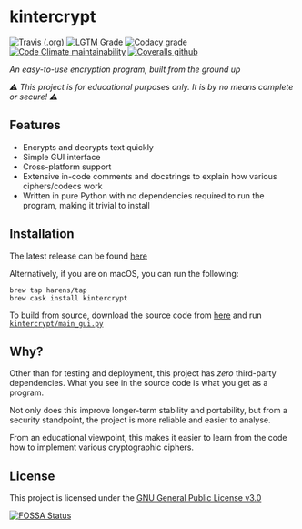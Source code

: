 # kintercrypt

[![Travis (.org)](https://img.shields.io/travis/harens/kintercrypt?style=for-the-badge)](https://travis-ci.com/github/harens/kintercrypt)
[![LGTM Grade](https://img.shields.io/lgtm/grade/python/github/harens/kintercrypt?style=for-the-badge)](https://lgtm.com/projects/g/harens/kintercrypt/)
[![Codacy grade](https://img.shields.io/codacy/grade/dfc182aa3ad7482dae8055b39d9c7ead?style=for-the-badge)](https://app.codacy.com/manual/harens/kintercrypt/dashboard)
[![Code Climate maintainability](https://img.shields.io/codeclimate/maintainability/harens/kintercrypt?style=for-the-badge)](https://codeclimate.com/github/harens/kintercrypt)
[![Coveralls github](https://img.shields.io/coveralls/github/harens/kintercrypt?style=for-the-badge)](https://coveralls.io/github/harens/kintercrypt)

*An easy-to-use encryption program, built from the ground up*

*⚠️ This project is for educational purposes only. It is by no means complete or secure! ⚠️*

## Features

* Encrypts and decrypts text quickly
* Simple GUI interface
* Cross-platform support
* Extensive in-code comments and docstrings to explain how various ciphers/codecs work
* Written in pure Python with no dependencies required to run the program, making it trivial to install

## Installation

The latest release can be found [here](https://github.com/harens/kintercrypt/releases)

Alternatively, if you are on macOS, you can run the following:

```
brew tap harens/tap
brew cask install kintercrypt
```

To build from source, download the source code from [here](https://github.com/harens/kintercrypt/archive/master.zip) and run [`kintercrypt/main_gui.py`](https://github.com/harens/kintercrypt/blob/master/kintercrypt/main_gui.py)

## Why?

Other than for testing and deployment, this project has _zero_ third-party dependencies. What you see in the source code is what you get as a program.

Not only does this improve longer-term stability and portability, but from a security standpoint, the project is more reliable and easier to analyse.

From an educational viewpoint, this makes it easier to learn from the code how to implement various cryptographic ciphers.

## License
This project is licensed under the [GNU General Public License v3.0](https://github.com/harens/error404/blob/master/LICENSE)

[![FOSSA Status](https://app.fossa.com/api/projects/git%2Bgithub.com%2Fharens%2Fkintercrypt.svg?type=large)](https://app.fossa.com/projects/git%2Bgithub.com%2Fharens%2Fkintercrypt?ref=badge_large)
